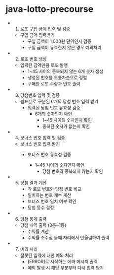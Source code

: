 # java-lotto-precourse

- 1. 로또 구입 금액 입력 및 검증 
	- 구입 금액 입력받기
		- 구입 금액이 1,000원 단위인지 검증 
		- 구입 금액이 유효한지 않은 경우 예외처리

- 2. 로또 번호 생성
	- 입력된 금액만큼 로또 발행 
		- 1~45 사이의 중복되지 않는 6개 숫자 생성
		- 생성된 번호를 오름차순으로 정렬
		- 구매한 로또 수량과 번호 출력
	
- 3. 당첨번호 입력 및 검증
	- 쉼표(,)로 구분된 6개의 당첨 번호 입력 받기 
		- 입력된 당첨 번호 유효성 검증
			- 6개의 숫자인지 확인
				- 1~45 사이의 숫자인지 확인
				- 중복된 숫자가 없는지 확인 
- 4. 보너스 번호 입력 및 검증
	- 보너스 번호 입력 받기
		- 보너스 번호 유효성 검증

			- 1~45 사이의 숫자인지 확인
				- 당첨 번호와 중복되지 않는지 확인



- 5. 당첨 결과 계산
		- 각 로또 번호와 당첨 번호 비교
		- 일치하는 번호 개수 계산
		- 보너스 번호 일치 여부 확인
		- 당첨 등수 결정

- 6. 당첨 통계 출력
	- 당첨 내역 출력 (3등~1등)
		- 수익률 계산
		- 수익률 소수점 둘째 자리에서 반올림하여 출력

- 7. 예외 처리
	- 잘못된 입력에 대한 예외 처리
		- [ERROR]로 시작하는 에러 메시지 출력
		- 예외 발생 시 해당 부분부터 다시 입력 받기